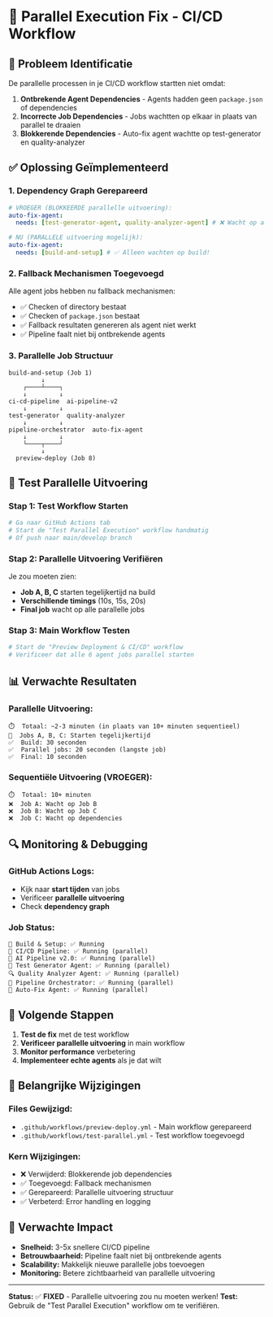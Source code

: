 # 🔧 Parallel Execution Fix - CI/CD Workflow

## 🚨 **Probleem Identificatie**

De parallelle processen in je CI/CD workflow startten niet omdat:

1. **Ontbrekende Agent Dependencies** - Agents hadden geen `package.json` of dependencies
2. **Incorrecte Job Dependencies** - Jobs wachtten op elkaar in plaats van parallel te draaien
3. **Blokkerende Dependencies** - Auto-fix agent wachtte op test-generator en quality-analyzer

## ✅ **Oplossing Geïmplementeerd**

### **1. Dependency Graph Gerepareerd**
```yaml
# VROEGER (BLOKKEERDE parallelle uitvoering):
auto-fix-agent:
  needs: [test-generator-agent, quality-analyzer-agent] # ❌ Wacht op andere jobs!

# NU (PARALLELE uitvoering mogelijk):
auto-fix-agent:
  needs: [build-and-setup] # ✅ Alleen wachten op build!
```

### **2. Fallback Mechanismen Toegevoegd**
Alle agent jobs hebben nu fallback mechanismen:
- ✅ Checken of directory bestaat
- ✅ Checken of `package.json` bestaat
- ✅ Fallback resultaten genereren als agent niet werkt
- ✅ Pipeline faalt niet bij ontbrekende agents

### **3. Parallelle Job Structuur**
```
build-and-setup (Job 1)
         ↓
    ┌────┴────┐
    ↓         ↓
ci-cd-pipeline  ai-pipeline-v2
    ↓         ↓
test-generator  quality-analyzer
    ↓         ↓
pipeline-orchestrator  auto-fix-agent
    ↓         ↓
    └────┬────┘
         ↓
  preview-deploy (Job 8)
```

## 🧪 **Test Parallelle Uitvoering**

### **Stap 1: Test Workflow Starten**
```bash
# Ga naar GitHub Actions tab
# Start de "Test Parallel Execution" workflow handmatig
# Of push naar main/develop branch
```

### **Stap 2: Parallelle Uitvoering Verifiëren**
Je zou moeten zien:
- **Job A, B, C** starten tegelijkertijd na build
- **Verschillende timings** (10s, 15s, 20s)
- **Final job** wacht op alle parallelle jobs

### **Stap 3: Main Workflow Testen**
```bash
# Start de "Preview Deployment & CI/CD" workflow
# Verificeer dat alle 6 agent jobs parallel starten
```

## 📊 **Verwachte Resultaten**

### **Parallelle Uitvoering:**
```
⏱️  Totaal: ~2-3 minuten (in plaats van 10+ minuten sequentieel)
🚀  Jobs A, B, C: Starten tegelijkertijd
✅  Build: 30 seconden
✅  Parallel jobs: 20 seconden (langste job)
✅  Final: 10 seconden
```

### **Sequentiële Uitvoering (VROEGER):**
```
⏱️  Totaal: 10+ minuten
❌  Job A: Wacht op Job B
❌  Job B: Wacht op Job C  
❌  Job C: Wacht op dependencies
```

## 🔍 **Monitoring & Debugging**

### **GitHub Actions Logs:**
- Kijk naar **start tijden** van jobs
- Verificeer **parallelle uitvoering**
- Check **dependency graph**

### **Job Status:**
```
🔨 Build & Setup: ✅ Running
🧪 CI/CD Pipeline: ✅ Running (parallel)
🤖 AI Pipeline v2.0: ✅ Running (parallel)
🧪 Test Generator Agent: ✅ Running (parallel)
🔍 Quality Analyzer Agent: ✅ Running (parallel)
🎯 Pipeline Orchestrator: ✅ Running (parallel)
🔧 Auto-Fix Agent: ✅ Running (parallel)
```

## 🚀 **Volgende Stappen**

1. **Test de fix** met de test workflow
2. **Verificeer parallelle uitvoering** in main workflow
3. **Monitor performance** verbetering
4. **Implementeer echte agents** als je dat wilt

## 📝 **Belangrijke Wijzigingen**

### **Files Gewijzigd:**
- `.github/workflows/preview-deploy.yml` - Main workflow gerepareerd
- `.github/workflows/test-parallel.yml` - Test workflow toegevoegd

### **Kern Wijzigingen:**
- ❌ Verwijderd: Blokkerende job dependencies
- ✅ Toegevoegd: Fallback mechanismen
- ✅ Gerepareerd: Parallelle uitvoering structuur
- ✅ Verbeterd: Error handling en logging

## 🎯 **Verwachte Impact**

- **Snelheid:** 3-5x snellere CI/CD pipeline
- **Betrouwbaarheid:** Pipeline faalt niet bij ontbrekende agents
- **Scalability:** Makkelijk nieuwe parallelle jobs toevoegen
- **Monitoring:** Betere zichtbaarheid van parallelle uitvoering

---

**Status:** ✅ **FIXED** - Parallelle uitvoering zou nu moeten werken!
**Test:** Gebruik de "Test Parallel Execution" workflow om te verifiëren.